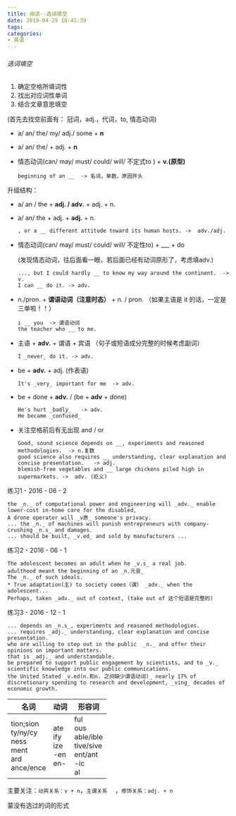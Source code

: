```yaml
---
title: 阅读--选词填空
date: 2019-04-29 18:41:39
tags:
categories:
- 英语
---
```


###### 选词填空

1. 确定空格所填词性
2. 找出对应词性单词
3. 结合文章意思填空



(首先去找空前面有： 冠词，adj.，代词，to, 情态动词)

+ a/ an/ the/ my/ adj./ some + **n**
+ a/ an/ the/ + adj. + **n**
+ 情态动词(can/ may/ must/ could/ will/ 不定式to ) + **v.(原型)**

    ```
    beginning of an __  -> 名词，单数，原因开头
    ```

升级结构：

+ a/ an / the + **adj. / adv.**  + adj. + n.

+ a/ an/ the + adj. + **adj.** + n.

  ```
  , or a __ different attitude toward its human hosts. ->  adv./adj.
  ```


+ 情态动词(can/ may/ must/ could/ will/ 不定性to) + ___ + do

  (发现情态动词，往后面看一眼，若后面已经有动词原形了，考虑填adv.)

  ```
  ..., but I could hardly __ to know my way around the continent.  -> v.
  I can __ do it. -> adv.
  ```

+ n./pron. + **谓语动词（注意时态）** + n. / pron.
  （如果主语是 it 的话，一定是三单啦！！）

  ```
  i __ you  -> 谓语动词
  the teacher who __ to me.
  ```

+ 主语 + **adv.** + 谓语 + 宾语
  （句子或短语成分完整的时候考虑副词）

  ```
  I _never_ do it. -> adv.
  ```

+ be + **adv.** + adj. (作表语)

  ```
  It's _very_ important for me  -> adv.
  ```

+ be + done + **adv.** / (be + **adv** + done)

  ```
  He's hurt _badly_   -> adv.
  He became _confused_  
  ```

+ 关注空格前后有无出现 and / or

  ```
  Good, sound science depends on __, experiments and reasoned methodologies.  -> n.复数
  good science also requires __ understanding, clear explanation and concise presentation.   -> adj.
  blemish-free vegetables and __ large chickens piled high in supermarkets. ->  adv. (贬义)
  ```

  

练习1 -  2016 - 06 - 2

```
the _n._ of computational power and engineering will _adv._ enable lower-cost in-home care for the disabled,
A drone operator will _v原_ someone's privacy.
... the _n._ of machines will punish entrepreneurs with company-crushing _n.s_ and damages. 
... should be built, _v.ed_ and sold by manufacturers ...
```

练习2 - 2016 - 06 - 1

``` 
The adolescent becomes an adult when he _v.s_ a real job.
adulthood meant the beginning of an _n.元音_
The _n._ of such ideals.
* True adaptation(主) to society comes（谓） _adv._ when the adolescent...
Perhaps, taken _adv._ out of context, (take out of 这个短语是完整的)
```

练习3 - 2016 - 12 - 1

```
... depends on _n.s_, experiments and reasoned methodologies.
... requires _adj._ understanding, clear explanation and concise presentation.
who are willing to step out in the public  _n._ and offer their opinions on important matters.
that is _adj._ and understandable.
be prepared to support public engagement by scientists, and to _v._ scientific knowledge into our public communications.
the United Stated _v.ed(n.和n. 之间缺少谓语动词)_ nearly 17% of discretionary spending to research and development, _ving_ decades of economic growth.

```



| 名词                                                         | 动词                                    | 形容词                                                       |
| ------------------------------------------------------------ | --------------------------------------- | ------------------------------------------------------------ |
| tion;sion<br />ty/ny/cy<br />ness<br />ment<br />ard<br />ance/ence | ate<br />ify<br />ize<br />-en<br />en- | ful<br />ous<br />able/ible<br />tive/sive<br />ent/ant<br />-ic<br />al |



主要关注：`动宾关系：v + n`，`主谓关系  ` ，`修饰关系：adj. + n`



蒙没有选过的词的形式